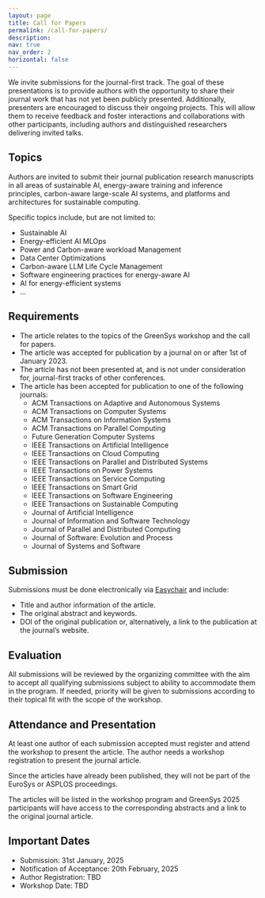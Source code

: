 ```yaml
---
layout: page
title: Call for Papers
permalink: /call-for-papers/
description: 
nav: true
nav_order: 2
horizontal: false
---
```


We invite submissions for the journal-first track. The goal of these presentations is to provide authors with the opportunity to share their journal work that has not yet been publicly presented. Additionally, presenters are encouraged to discuss their ongoing projects. This will allow them to receive feedback and foster interactions and collaborations with other participants, including authors and distinguished researchers delivering invited talks.

## Topics
Authors are invited to submit their journal publication research manuscripts in all areas of sustainable AI, energy-aware training and inference principles, carbon-aware large-scale AI systems, and platforms and architectures for sustainable computing.

Specific topics include, but are not limited to:

- Sustainable AI
- Energy-efficient AI MLOps
- Power and Carbon-aware workload Management
- Data Center Optimizations
- Carbon-aware LLM Life Cycle Management
- Software engineering practices for energy-aware AI
- AI for energy-efficient systems
- ...

## Requirements

- The article relates to the topics of the GreenSys workshop and the call for papers.
- The article was accepted for publication by a journal on or after 1st of January 2023.
- The article has not been presented at, and is not under consideration for, journal-first tracks of other conferences.
- The article has been accepted for publication to one of the following journals:
	- ACM Transactions on Adaptive and Autonomous Systems
	- ACM Transactions on Computer Systems
	- ACM Transactions on Information Systems
	- ACM Transactions on Parallel Computing
	- Future Generation Computer Systems
	- IEEE Transactions on Artificial Intelligence
	- IEEE Transactions on Cloud Computing
	- IEEE Transactions on Parallel and Distributed Systems
	- IEEE Transactions on Power Systems
	- IEEE Transactions on Service Computing
	- IEEE Transactions on Smart Grid
	- IEEE Transactions on Software Engineering
	- IEEE Transactions on Sustainable Computing
	- Journal of Artificial Intelligence
	- Journal of Information and Software Technology
	- Journal of Parallel and Distributed Computing
	- Journal of Software: Evolution and Process
	- Journal of Systems and Software


## Submission

Submissions must be done electronically via [Easychair](#tbd) and include:

- Title and author information of the article.
- The original abstract and keywords.
- DOI of the original publication or, alternatively, a link to the publication at the journal’s website.

## Evaluation

All submissions will be reviewed by the organizing committee with the aim to accept all qualifying submissions subject to
ability to accommodate them in the program. If needed, priority will be given to submissions according to their topical fit with the scope of the workshop.

## Attendance and Presentation

At least one author of each submission accepted must register and attend the workshop to present the article.
The author needs a workshop registration to present the journal article.

Since the articles have already been published, they will not be part of the EuroSys or ASPLOS proceedings.

The articles will be listed in the workshop program and GreenSys 2025 participants will have access to the corresponding abstracts and a link to the original journal article.


## Important Dates

- Submission: 31st January, 2025
- Notification of Acceptance: 20th February, 2025
- Author Registration: TBD
- Workshop Date: TBD
